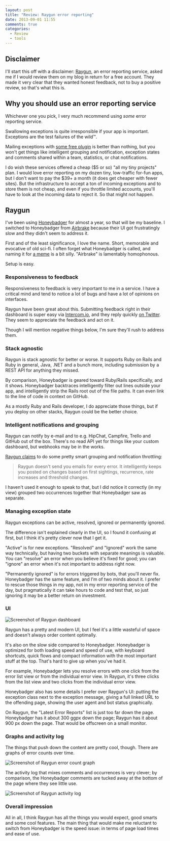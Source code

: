 ```yaml
---
layout: post
title: "Review: Raygun error reporting"
date: 2013-09-01 11:55
comments: true
categories:
  - Review
  - tools
---
```


## Disclaimer

I'll start this off with a disclaimer: [Raygun](http://raygun.io), an error reporting service, asked me if I would review them on my blog in return for a free account. They made it very clear that they wanted honest feedback, not to buy a positive review, so that's what this is.


## Why you should use an error reporting service

Whichever one you pick, I very much recommend using *some* error reporting service.

Swallowing exceptions is quite irresponsible if your app is important. Exceptions are the test failures of the wild™.

Mailing exceptions with [some free plugin](https://github.com/rails/exception_notification) is better than nothing, but you won't get things like intelligent grouping and notification, exception states and comments shared within a team, statistics, or chat notifications.

I do wish these services offered a cheap ($5 or so) "all my tiny projects" plan. I would love error reporting on my dozen tiny, low-traffic for-fun apps, but I don't want to pay the $39+ a month (it does get cheaper with fewer sites). But the infrastructure to accept a ton of incoming exceptions and to store them is not cheap, and even if you throttle limited accounts, you'll have to look at the incoming data to reject it. So that might not happen.


## Raygun

I've been using [Honeybadger](https://www.honeybadger.io) for almost a year, so that will be my baseline. I switched to Honeybadger from [Airbrake](htts://airbrake.io) because their UI got frustratingly slow and they didn't seem to address it.

First and of the least significance, I love the name. Short, memorable and evocative of old sci-fi. I often forget what Honeybadger is called, and naming it for [a meme](http://en.wikipedia.org/wiki/The_Crazy_Nastyass_Honey_Badger) is a bit silly. "Airbrake" is lamentably homophonous.

Setup is easy.


### Responsiveness to feedback

Responsiveness to feedback is very important to me in a service. I have a critical mind and tend to notice a lot of bugs and have a lot of opinions on interfaces.

Raygun have been great about this. Submitting feedback right in their dashboard is super easy via [Intercom.io](https://www.intercom.io/), and they reply quickly [on Twitter](http://twitter.com/raygunio). They seem to appreciate the feedback and act on it.

Though I will mention negative things below, I'm sure they'll rush to address them.


### Stack agnostic

Raygun is stack agnostic for better or worse. It supports Ruby on Rails and Ruby in general, Java, .NET and a bunch more, including submission by a REST API for anything they missed.

By comparison, Honeybadger is geared toward Ruby/Rails specifically, and it shows. Honeybadger backtraces intelligently filter out lines outside your app, and intelligently strip the Rails root out of the file paths. It can even link to the line of code in context on GitHub.

As a mostly Ruby and Rails developer, I do appreciate those things, but if you deploy on other stacks, Raygun could be the better choice.


### Intelligent notifications and grouping

Raygun can notify by e-mail and to e.g. HipChat, Campfire, Trello and GitHub out of the box. There's no read API yet for things like your custom dashboard, but webhooks may be in the works.

[Raygun claims](http://raygun.io/features) to do some pretty smart grouping and notification throttling:

> Raygun doesn't send you emails for every error. It intelligently keeps you posted on changes based on first sightings, recurrence, rate increases and threshold changes.

I haven't used it enough to speak to that, but I did notice it correctly (in my view) grouped two occurrences together that Honeybadger saw as separate.


### Managing exception state

Raygun exceptions can be active, resolved, ignored or permanently ignored.

The difference isn't explained clearly in the UI, so I found it confusing at first, but I think it's pretty clever now that I get it.

"Active" is for new exceptions. "Resolved" and "Ignored" work the same way technically, but having two buckets with separate meanings is valuable. You can "resolve" an error when you believe it's fixed for good; you can "ignore" an error when it's not important to address right now.

"Permanently ignored" is for errors triggered by bots, that you'll never fix. Honeybadger has the same feature, and I'm of two minds about it. I prefer to rescue those things in my app, not in my error reporting service of the day, but pragmatically it can take hours to code and test that, so just ignoring it may be a better return on investment.


### UI

![Screenshot of Raygun dashboard](http://f.cl.ly/items/1W3j0X2r152I1G2A0e3r/Screen%20Shot%202013-09-01%20at%2011.17.14.png)

Raygun has a pretty and modern UI, but I feel it's a little wasteful of space and doesn't always order content optimally.

It's also on the slow side compared to Honeybadger. Honeybadger is optimized for both loading speed and speed of use, with keyboard shortcuts, quick flows and compact information with the most important stuff at the top. That's hard to give up when you've had it.

For example, Honeybadger lets you resolve errors with one click from the error list view or from the individual error view. In Raygun, it's three clicks from the list view and two clicks from the individual error view.

Honeybadger also has some details I prefer over Raygun's UI: putting the exception class next to the exception message, giving a full linked URL to the offending page, showing the user agent and bot status graphically.

On Raygun, the "Latest Error Reports" list is just too far down the page. Honeybadger has it about 300 ggpx down the page; Raygun has it about 900 px down the page. That would be offscreen on a small monitor.


### Graphs and activity log

The things that push down the content are pretty cool, though. There are graphs of error counts over time.

![Screenshot of Raygun error count graph](http://f.cl.ly/items/03471e3g243m302i0039/Screen%20Shot%202013-09-01%20at%2011.43.01.png)

The activity log that mixes comments and occurrences is very clever; by comparison, the Honeybadger comments are tucked away at the bottom of the page where they see little use.

![Screenshot of Raygun activity log](http://f.cl.ly/items/1b0l1o2Y192b2z3U3Q2R/Screen%20Shot%202013-09-01%20at%2011.38.19.png)


### Overall impression

All in all, I think Raygun has all the things you would expect, good smarts and some cool features. The main thing that would make me reluctant to switch from Honeybadger is the speed issue: in terms of page load times and ease of use.

